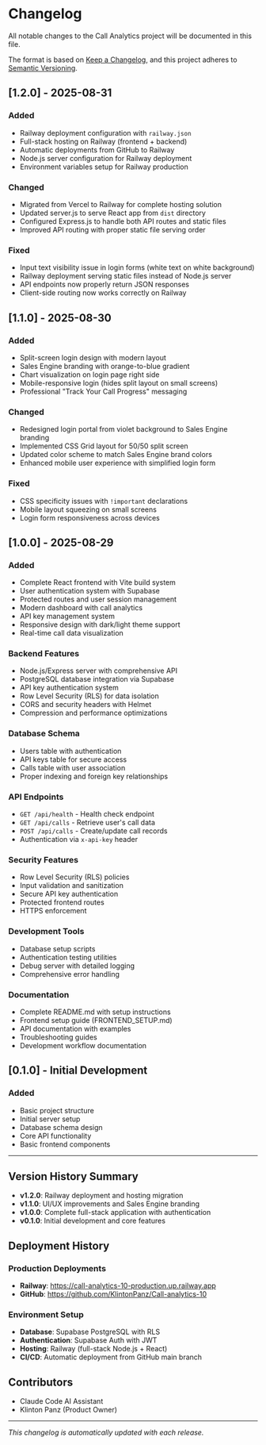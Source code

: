 # Changelog

All notable changes to the Call Analytics project will be documented in this file.

The format is based on [Keep a Changelog](https://keepachangelog.com/en/1.0.0/),
and this project adheres to [Semantic Versioning](https://semver.org/spec/v2.0.0.html).

## [1.2.0] - 2025-08-31

### Added
- Railway deployment configuration with `railway.json`
- Full-stack hosting on Railway (frontend + backend)
- Automatic deployments from GitHub to Railway
- Node.js server configuration for Railway deployment
- Environment variables setup for Railway production

### Changed
- Migrated from Vercel to Railway for complete hosting solution
- Updated server.js to serve React app from `dist` directory
- Configured Express.js to handle both API routes and static files
- Improved API routing with proper static file serving order

### Fixed
- Input text visibility issue in login forms (white text on white background)
- Railway deployment serving static files instead of Node.js server
- API endpoints now properly return JSON responses
- Client-side routing now works correctly on Railway

## [1.1.0] - 2025-08-30

### Added
- Split-screen login design with modern layout
- Sales Engine branding with orange-to-blue gradient
- Chart visualization on login page right side
- Mobile-responsive login (hides split layout on small screens)
- Professional "Track Your Call Progress" messaging

### Changed
- Redesigned login portal from violet background to Sales Engine branding
- Implemented CSS Grid layout for 50/50 split screen
- Updated color scheme to match Sales Engine brand colors
- Enhanced mobile user experience with simplified login form

### Fixed
- CSS specificity issues with `!important` declarations
- Mobile layout squeezing on small screens
- Login form responsiveness across devices

## [1.0.0] - 2025-08-29

### Added
- Complete React frontend with Vite build system
- User authentication system with Supabase
- Protected routes and user session management
- Modern dashboard with call analytics
- API key management system
- Responsive design with dark/light theme support
- Real-time call data visualization

### Backend Features
- Node.js/Express server with comprehensive API
- PostgreSQL database integration via Supabase
- API key authentication system
- Row Level Security (RLS) for data isolation
- CORS and security headers with Helmet
- Compression and performance optimizations

### Database Schema
- Users table with authentication
- API keys table for secure access
- Calls table with user association
- Proper indexing and foreign key relationships

### API Endpoints
- `GET /api/health` - Health check endpoint
- `GET /api/calls` - Retrieve user's call data
- `POST /api/calls` - Create/update call records
- Authentication via `x-api-key` header

### Security Features
- Row Level Security (RLS) policies
- Input validation and sanitization
- Secure API key authentication
- Protected frontend routes
- HTTPS enforcement

### Development Tools
- Database setup scripts
- Authentication testing utilities
- Debug server with detailed logging
- Comprehensive error handling

### Documentation
- Complete README.md with setup instructions
- Frontend setup guide (FRONTEND_SETUP.md)
- API documentation with examples
- Troubleshooting guides
- Development workflow documentation

## [0.1.0] - Initial Development

### Added
- Basic project structure
- Initial server setup
- Database schema design
- Core API functionality
- Basic frontend components

---

## Version History Summary

- **v1.2.0**: Railway deployment and hosting migration
- **v1.1.0**: UI/UX improvements and Sales Engine branding
- **v1.0.0**: Complete full-stack application with authentication
- **v0.1.0**: Initial development and core features

## Deployment History

### Production Deployments
- **Railway**: https://call-analytics-10-production.up.railway.app
- **GitHub**: https://github.com/KlintonPanz/Call-analytics-10

### Environment Setup
- **Database**: Supabase PostgreSQL with RLS
- **Authentication**: Supabase Auth with JWT
- **Hosting**: Railway (full-stack Node.js + React)
- **CI/CD**: Automatic deployment from GitHub main branch

## Contributors
- Claude Code AI Assistant
- Klinton Panz (Product Owner)

---

*This changelog is automatically updated with each release.*